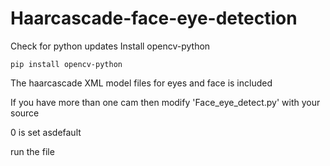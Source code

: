 # Haarcascade-face-eye-detection
Check for python updates
Install opencv-python   
```
pip install opencv-python
```
The haarcascade XML model files for eyes and face is included

If you have more than one cam then modify 'Face_eye_detect.py' with your source

0 is set asdefault


run the file
